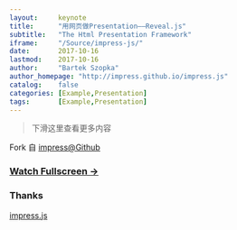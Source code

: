 ```yaml
---
layout:     keynote
title:      "用网页做Presentation——Reveal.js"
subtitle:   "The Html Presentation Framework"
iframe:     "/Source/impress-js/"
date:       2017-10-16
lastmod:    2017-10-16
author:     "Bartek Szopka"
author_homepage: "http://impress.github.io/impress.js"
catalog:    false
categories: [Example,Presentation]
tags:       [Example,Presentation]          
---
```



> 下滑这里查看更多内容

Fork 自 [impress@Github](https://github.com/impress/impress.js/)


### [Watch Fullscreen →](/Source/impress-js/)

<div class="visible-md visible-lg">
<!--
<img src="/**qrcode.png" width="350"/>
<small class="img-hint">你也可以通过扫描二维码在手机上观看</small>
-->
</div>


### Thanks

[impress.js](http://impress.github.io/impress.js)
